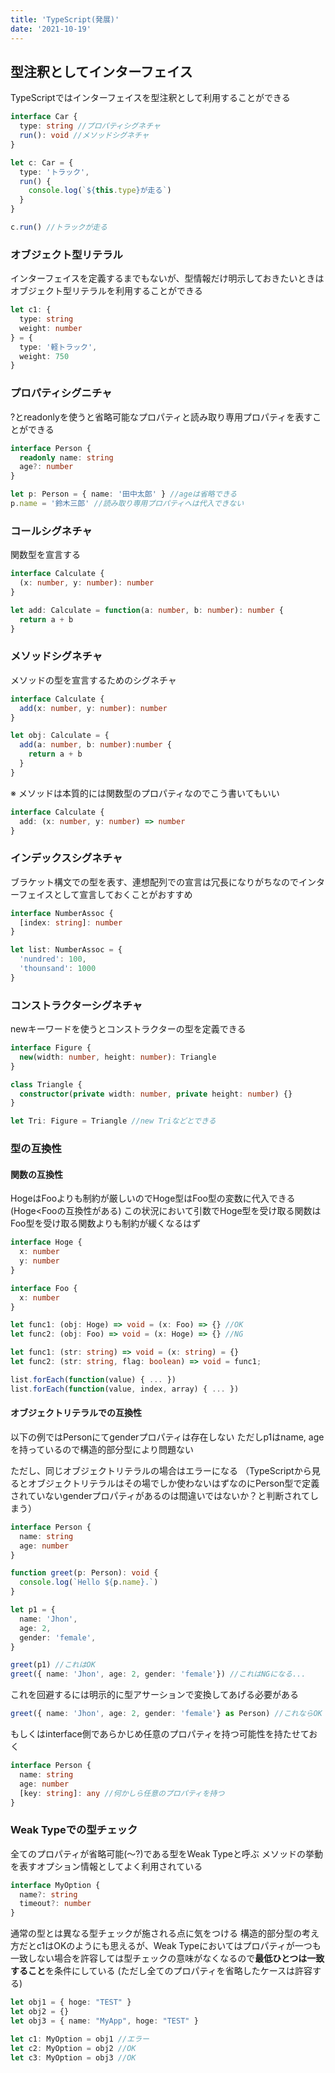 ```yaml
---
title: 'TypeScript(発展)'
date: '2021-10-19'
---
```


## 型注釈としてインターフェイス

TypeScriptではインターフェイスを型注釈として利用することができる

```typescript
interface Car {
  type: string //プロパティシグネチャ
  run(): void //メソッドシグネチャ
}

let c: Car = {
  type: 'トラック',
  run() {
    console.log(`${this.type}が走る`)
  }
}

c.run() //トラックが走る
```

### オブジェクト型リテラル

インターフェイスを定義するまでもないが、型情報だけ明示しておきたいときはオブジェクト型リテラルを利用することができる

```typescript
let c1: {
  type: string
  weight: number
} = {
  type: '軽トラック',
  weight: 750
}
```

### プロパティシグニチャ

?とreadonlyを使うと省略可能なプロパティと読み取り専用プロパティを表すことができる

```typescript
interface Person {
  readonly name: string
  age?: number
}

let p: Person = { name: '田中太郎' } //ageは省略できる
p.name = '鈴木三郎' //読み取り専用プロパティへは代入できない
```

### コールシグネチャ

関数型を宣言する

```typescript
interface Calculate {
  (x: number, y: number): number
}

let add: Calculate = function(a: number, b: number): number {
  return a + b
}
```

### メソッドシグネチャ

メソッドの型を宣言するためのシグネチャ

```typescript
interface Calculate {
  add(x: number, y: number): number
}

let obj: Calculate = {
  add(a: number, b: number):number {
    return a + b
  }
}
```

※ メソッドは本質的には関数型のプロパティなのでこう書いてもいい

```typescript
interface Calculate {
  add: (x: number, y: number) => number
}
```

### インデックスシグネチャ

ブラケット構文での型を表す、連想配列での宣言は冗長になりがちなのでインターフェイスとして宣言しておくことがおすすめ

```typescript
interface NumberAssoc {
  [index: string]: number
}

let list: NumberAssoc = {
  'nundred': 100,
  'thounsand': 1000
}
```

### コンストラクターシグネチャ

newキーワードを使うとコンストラクターの型を定義できる

```typescript
interface Figure {
  new(width: number, height: number): Triangle
}

class Triangle {
  constructor(private width: number, private height: number) {}
}

let Tri: Figure = Triangle //new Triなどとできる
```

### 型の互換性

#### 関数の互換性

HogeはFooよりも制約が厳しいのでHoge型はFoo型の変数に代入できる(Hoge<Fooの互換性がある)
この状況において引数でHoge型を受け取る関数はFoo型を受け取る関数よりも制約が緩くなるはず

```typescript
interface Hoge {
  x: number
  y: number
}

interface Foo {
  x: number
}

let func1: (obj: Hoge) => void = (x: Foo) => {} //OK
let func2: (obj: Foo) => void = (x: Hoge) => {} //NG
```

```typescript
let func1: (str: string) => void = (x: string) = {}
let func2: (str: string, flag: boolean) => void = func1;
```

```typescript
list.forEach(function(value) { ... })
list.forEach(function(value, index, array) { ... })
```

#### オブジェクトリテラルでの互換性

以下の例ではPersonにてgenderプロパティは存在しない
ただしp1はname, ageを持っているので構造的部分型により問題ない

ただし、同じオブジェクトリテラルの場合はエラーになる
（TypeScriptから見るとオブジェクトリテラルはその場でしか使わないはずなのにPerson型で定義されていないgenderプロパティがあるのは間違いではないか？と判断されてしまう）

```typescript
interface Person {
  name: string
  age: number
}

function greet(p: Person): void {
  console.log(`Hello ${p.name}.`)
}

let p1 = {
  name: 'Jhon',
  age: 2,
  gender: 'female',
}

greet(p1) //これはOK
greet({ name: 'Jhon', age: 2, gender: 'female'}) //これはNGになる...
```

これを回避するには明示的に型アサーションで変換してあげる必要がある

```typescript
greet({ name: 'Jhon', age: 2, gender: 'female'} as Person) //これならOK
```

もしくはinterface側であらかじめ任意のプロパティを持つ可能性を持たせておく

```typescript
interface Person {
  name: string
  age: number
  [key: string]: any //何かしら任意のプロパティを持つ
}
```

### Weak Typeでの型チェック

全てのプロパティが省略可能(〜?)である型をWeak Typeと呼ぶ
メソッドの挙動を表すオプション情報としてよく利用されている

```typescript
interface MyOption {
  name?: string
  timeout?: number
}
```

通常の型とは異なる型チェックが施される点に気をつける
構造的部分型の考え方だとc1はOKのようにも思えるが、Weak Typeにおいてはプロパティが一つも一致しない場合を許容しては型チェックの意味がなくなるので**最低ひとつは一致すること**を条件にしている
(ただし全てのプロパティを省略したケースは許容する)

```typescript
let obj1 = { hoge: "TEST" }
let obj2 = {}
let obj3 = { name: "MyApp", hoge: "TEST" }

let c1: MyOption = obj1 //エラー
let c2: MyOption = obj2 //OK
let c3: MyOption = obj3 //OK
```

